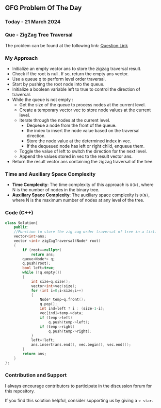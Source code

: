 ## GFG Problem Of The Day

### Today - 21 March 2024
### Que - ZigZag Tree Traversal
The problem can be found at the following link: [Question Link](https://www.geeksforgeeks.org/problems/zigzag-tree-traversal/1)

### My Approach
- Initialize an empty vector ans to store the zigzag traversal result.
- Check if the root is null. If so, return the empty ans vector.
- Use a queue q to perform level order traversal.
- Start by pushing the root node into the queue.
- Initialize a boolean variable left to true to control the direction of traversal.
- While the queue is not empty :
  - Get the size of the queue to process nodes at the current level.
  - Create a temporary vector vec to store node values at the current level.
  - Iterate through the nodes at the current level.
    - Dequeue a node from the front of the queue.
    -  the index to insert the node value based on the traversal direction.
    - Store the node value at the determined index in vec.
    - If the dequeued node has left or right child, enqueue them.
  - Toggle the value of left to switch the direction for the next level.
  - Append the values stored in vec to the result vector ans.
- Return the result vector ans containing the zigzag traversal of the tree.

### Time and Auxiliary Space Complexity

- **Time Complexity**: The time complexity of this approach is `O(N)`, where N is the number of nodes in the binary tree.
- **Auxiliary Space Complexity**: The auxiliary space complexity is `O(N)`, where N is the maximum number of nodes at any level of the tree.

### Code (C++)
```cpp
class Solution{
    public:
    //Function to store the zig zag order traversal of tree in a list.
    vector<int>ans;
    vector <int> zigZagTraversal(Node* root)
    {
        if (root==nullptr)
            return ans;
        queue<Node*> q;
        q.push(root);
        bool left=true;
        while (!q.empty())
        {
            int size=q.size();
            vector<int>vec(size);
            for (int i=0;i<size;i++)
            {
                Node* temp=q.front();
                q.pop();
                int ind=left ? i : (size-1-i);
                vec[ind]=temp->data;
                if (temp->left)
                    q.push(temp->left);
                if (temp->right)
                    q.push(temp->right);
            }
            left=!left;
            ans.insert(ans.end(), vec.begin(), vec.end());
        }
        return ans;
    }
};
```

### Contribution and Support

I always encourage contributors to participate in the discussion forum for this repository.

If you find this solution helpful, consider supporting us by giving a `⭐ star`.
